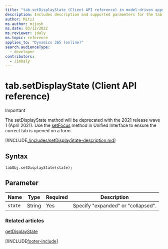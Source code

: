 ```yaml
---
title: "tab.setDisplayState (Client API reference) in model-driven apps"
description: Includes description and supported parameters for the tab.setDisplayState method.
author: MitiJ
ms.author: mijosh
ms.date: 03/12/2022
ms.reviewer: jdaly
ms.topic: reference
applies_to: "Dynamics 365 (online)"
search.audienceType: 
  - developer
contributors:
  - JimDaly
---
```

# tab.setDisplayState (Client API reference)

> [!IMPORTANT]
> The setDisplayState method will be deprecated with the 2021 release wave 1 (April 2021). Use the [setFocus](setfocus.md) method in Unified Interface to ensure the correct tab is opened on a form.

[!INCLUDE[./includes/setDisplayState-description.md](./includes/setDisplayState-description.md)]

## Syntax

`tabObj.setDisplayState(state);`

## Parameter

|Name|Type|Required|Description|
|--|--|--|--|
|`state`|String|Yes|Specify "expanded" or "collapsed".|

### Related articles

[getDisplayState](getDisplayState.md)

[!INCLUDE[footer-include](../../../../../includes/footer-banner.md)]
